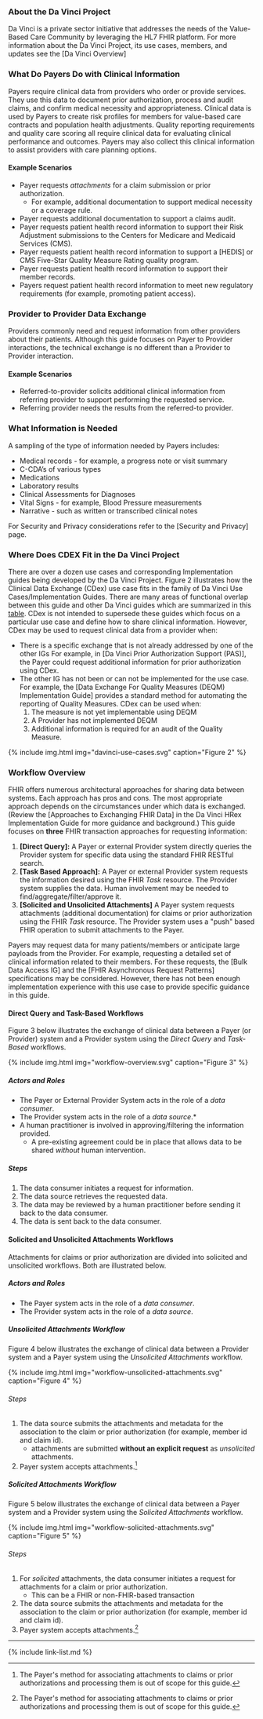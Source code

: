 ### About the Da Vinci Project

Da Vinci is a private sector initiative that addresses the needs of the Value-Based Care Community by leveraging the HL7 FHIR platform.  For more information about the Da Vinci Project, its use cases, members, and updates see the [Da Vinci Overview]

### What Do Payers Do with Clinical Information

Payers require clinical data from providers who order or provide services. They use this data to document prior authorization, process and audit claims, and confirm medical necessity and appropriateness.  Clinical data is used by Payers to create risk profiles for members for value-based care contracts and population health adjustments. Quality reporting requirements and quality care scoring all require clinical data for evaluating clinical performance and outcomes. <span class="bg-success" markdown="1">Payers may also collect this clinical information to assist providers with care planning options</span><!-- new-content -->.

#### Example Scenarios

- Payer requests *attachments* for a claim submission or prior authorization.
  -  For example, additional documentation to support medical necessity or a coverage rule.
- Payer requests additional documentation to support a claims audit.
- Payer requests patient health record information to support their Risk Adjustment submissions to the Centers for Medicare and Medicaid Services (CMS).
- Payer requests patient health record information to support a [HEDIS] or CMS Five-Star Quality Measure Rating quality program.
- Payer requests patient health record information to support their member records.
- Payers request patient health record information to meet new regulatory requirements (for example, promoting patient access).

### Provider to Provider Data Exchange

 Providers commonly need and request information from other providers about their patients.  Although this guide focuses on Payer to Provider interactions, the technical exchange is no different than a Provider to Provider interaction.

#### Example Scenarios

 - Referred-to-provider solicits additional clinical information from referring provider to support performing the requested service.
 - Referring provider needs the results from the referred-to provider.

### What Information is Needed

A sampling of the type of information needed by Payers includes:

- Medical records - for example, a progress note or visit summary
- C-CDA’s of various types
- Medications
- Laboratory results
- Clinical Assessments for Diagnoses
- Vital Signs - for example, Blood Pressure measurements
- Narrative - such as written or transcribed clinical notes


For Security and Privacy considerations refer to the [Security and Privacy] page.

### Where Does CDEX Fit in the Da Vinci Project

There are over a dozen use cases and corresponding Implementation guides being developed by the Da Vinci Project.  Figure 2 illustrates how the Clinical Data Exchange (CDex) use case fits in the family of Da Vinci Use Cases/Implementation Guides.  There are many areas of functional overlap between this guide and other Da Vinci guides which are summarized in this [table](https://confluence.hl7.org/display/DVP/CDEX+Overlap+with+Other+DaVinci+IGs).  CDex is not intended to supersede these guides which focus on a particular use case and define how to share clinical information.  However, CDex may be used to request clinical data from a provider when:

- There is a specific exchange that is not already addressed by one of the other IGs  For example, in [Da Vinci Prior Authorization Support (PAS)], the Payer could request additional information for prior authorization using CDex.
- The other IG has not been or can not be implemented for the use case.  For example, the [Data Exchange For Quality Measures (DEQM) Implementation Guide] provides a standard method for automating the reporting of Quality Measures. CDex can be used when:
  1. The measure is not yet implementable using DEQM
  1. A Provider has not implemented DEQM
  1. Additional information is required for an audit of the Quality Measure.

{% include img.html img="davinci-use-cases.svg" caption="Figure 2" %}

### Workflow Overview



FHIR offers numerous architectural approaches for sharing data between systems. Each approach has pros and cons. The most appropriate approach depends on the circumstances under which data is exchanged.  (Review the [Approaches to Exchanging FHIR Data] in the Da Vinci HRex Implementation Guide for more guidance and background.)  This guide focuses on **three** FHIR transaction approaches for requesting information:

1. **[Direct Query]:** A Payer or external Provider system directly queries the Provider system for specific data using the standard FHIR RESTful search.
2. **[Task Based Approach]:** A Payer or external Provider system requests the information desired using the FHIR *Task* resource. The Provider system supplies the data. Human involvement may be needed to find/aggregate/filter/approve it.
3. **[Solicited and Unsolicited Attachments]** A Payer system requests attachments (additional documentation) for claims or prior authorization using the FHIR *Task* resource. The Provider system uses a "push" based FHIR operation to submit attachments to the Payer.

<div markdown="1" class="stu-note">

Payers may request data for many patients/members or anticipate large payloads from the Provider. For example, requesting a detailed set of clinical information related to their members.  For these requests, the [Bulk Data Access IG] and the [FHIR Asynchronous Request Patterns] specifications may be considered.  However, there has not been enough implementation experience with this use case to provide specific guidance in this guide.
</div>


#### Direct Query and Task-Based Workflows

Figure 3 below illustrates the exchange of clinical data between a Payer (or Provider) system and a Provider system using the *Direct Query* and *Task-Based* workflows.  

{% include img.html img="workflow-overview.svg" caption="Figure 3" %}

##### Actors and Roles

- The Payer or External Provider System acts in the role of a *data consumer*.
- The Provider system acts in the role of a *data source*.\*
- A human practitioner is involved in approving/filtering the information provided.
  - A pre-existing agreement could be in place that allows data to be shared *without* human intervention.

##### Steps
1. The data consumer initiates a request for information.
1. The data source retrieves the requested data.
1. The data may be reviewed by a human practitioner before sending it back to the data consumer.
1. The data is sent back to the data consumer.


#### Solicited and Unsolicited Attachments Workflows

Attachments for claims or prior authorization are divided into solicited and unsolicited workflows. Both are illustrated below.

##### Actors and Roles

- The Payer system acts in the role of a *data consumer*.
- The Provider system acts in the role of a *data source*.

##### Unsolicited Attachments Workflow

Figure 4 below illustrates the exchange of clinical data between a Provider system and a Payer system using the *Unsolicited Attachments* workflow.

{% include img.html img="workflow-unsolicited-attachments.svg" caption="Figure 4" %}

###### Steps

1. The data source submits the attachments and metadata for the association to the claim or prior authorization (for example, member id and claim id).
   - attachments are submitted **without an explicit request** as *unsolicited* attachments. 
2. Payer system accepts attachments.[^1]

##### Solicited Attachments Workflow

Figure 5 below illustrates the exchange of clinical data between a Payer system and a Provider system using the *Solicited Attachments* workflow.

{% include img.html img="workflow-solicited-attachments.svg" caption="Figure 5" %}

###### Steps

1. For *solicited* attachments, the data consumer initiates a request for attachments for a claim or prior authorization.
    - This can be a FHIR or non-FHIR-based transaction
2. The data source submits the attachments and metadata for the association to the claim or prior authorization (for example, member id and claim id).
3. Payer system accepts attachments.[^1]

---

[^1]: <span class="bg-success" markdown="1">The Payer's method for associating attachments to claims or prior authorizations and processing them is out of scope for this guide.</span><!-- new-content -->

{% include link-list.md %}
